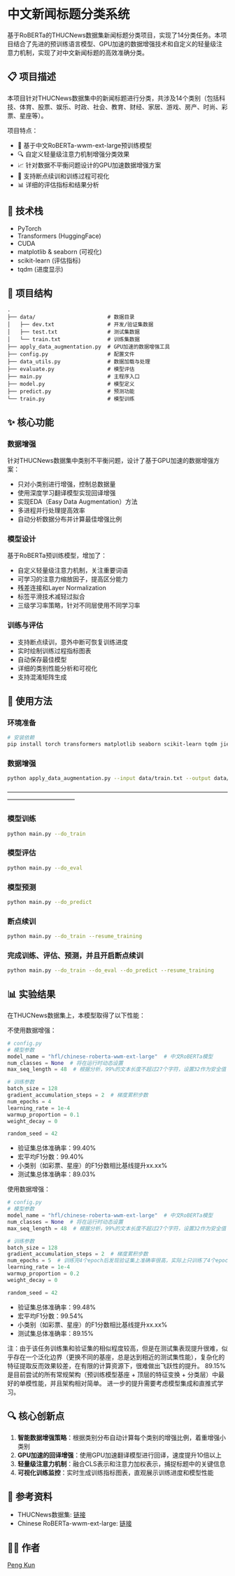 # 中文新闻标题分类系统

基于RoBERTa的THUCNews数据集新闻标题分类项目，实现了14分类任务。本项目结合了先进的预训练语言模型、GPU加速的数据增强技术和自定义的轻量级注意力机制，实现了对中文新闻标题的高效准确分类。

## 📋 项目描述

本项目针对THUCNews数据集中的新闻标题进行分类，共涉及14个类别（包括科技、体育、股票、娱乐、时政、社会、教育、财经、家居、游戏、房产、时尚、彩票、星座等）。

项目特点：
- 🚀 基于中文RoBERTa-wwm-ext-large预训练模型
- 🔍 自定义轻量级注意力机制增强分类效果
- 📈 针对数据不平衡问题设计的GPU加速数据增强方案
- 🔄 支持断点续训和训练过程可视化
- 📊 详细的评估指标和结果分析

## 🔧 技术栈

- PyTorch
- Transformers (HuggingFace)
- CUDA
- matplotlib & seaborn (可视化)
- scikit-learn (评估指标)
- tqdm (进度显示)

## 📁 项目结构

```
.
├── data/                       # 数据目录
│   ├── dev.txt                 # 开发/验证集数据
│   ├── test.txt                # 测试集数据
│   └── train.txt               # 训练集数据
├── apply_data_augmentation.py  # GPU加速的数据增强工具
├── config.py                   # 配置文件
├── data_utils.py               # 数据加载与处理
├── evaluate.py                 # 模型评估
├── main.py                     # 主程序入口
├── model.py                    # 模型定义
├── predict.py                  # 预测功能
└── train.py                    # 模型训练
```

## ✨ 核心功能

### 数据增强

针对THUCNews数据集中类别不平衡问题，设计了基于GPU加速的数据增强方案：

- 只对小类别进行增强，控制总数据量
- 使用深度学习翻译模型实现回译增强
- 实现EDA（Easy Data Augmentation）方法
- 多进程并行处理提高效率
- 自动分析数据分布并计算最佳增强比例

### 模型设计

基于RoBERTa预训练模型，增加了：

- 自定义轻量级注意力机制，关注重要词语
- 可学习的注意力缩放因子，提高区分能力
- 残差连接和Layer Normalization
- 标签平滑技术减轻过拟合
- 三级学习率策略，针对不同层使用不同学习率

### 训练与评估

- 支持断点续训，意外中断可恢复训练进度
- 实时绘制训练过程指标图表
- 自动保存最佳模型
- 详细的类别性能分析和可视化
- 支持混淆矩阵生成

## 🚀 使用方法

### 环境准备

```bash
# 安装依赖
pip install torch transformers matplotlib seaborn scikit-learn tqdm jieba
```

### 数据增强

```bash
python apply_data_augmentation.py --input data/train.txt --output data/augmented_train.txt
```
———————————————————————————————————————————————

### 模型训练

```bash
python main.py --do_train
```

### 模型评估

```bash
python main.py --do_eval
```

### 模型预测

```bash
python main.py --do_predict
```

### 断点续训

```bash
python main.py --do_train --resume_training
```

### 完成训练、评估、预测，并且开启断点续训
```bash
python main.py --do_train --do_eval --do_predict --resume_training 
```

## 📊 实验结果

在THUCNews数据集上，本模型取得了以下性能：

不使用数据增强：
```python
# config.py
# 模型参数
model_name = "hfl/chinese-roberta-wwm-ext-large"  # 中文RoBERTa模型
num_classes = None  # 将在运行时动态设置
max_seq_length = 48  # 根据分析，99%的文本长度不超过27个字符，设置32作为安全值

# 训练参数
batch_size = 128
gradient_accumulation_steps = 2  # 梯度累积步数
num_epochs = 4
learning_rate = 1e-4
warmup_proportion = 0.1
weight_decay = 0

random_seed = 42
```
- 验证集总体准确率：99.40%
- 宏平均F1分数：99.40%
- 小类别（如彩票、星座）的F1分数相比基线提升xx.xx%
- 测试集总体准确率：89.03%

使用数据增强：
```python
# config.py
# 模型参数
model_name = "hfl/chinese-roberta-wwm-ext-large"  # 中文RoBERTa模型
num_classes = None  # 将在运行时动态设置
max_seq_length = 48  # 根据分析，99%的文本长度不超过27个字符，设置32作为安全值

# 训练参数
batch_size = 128
gradient_accumulation_steps = 2  # 梯度累积步数
num_epochs = 5  # 训练完4个epoch后发现验证集上准确率很高，实际上只训练了4个epoch
learning_rate = 1e-4
warmup_proportion = 0.2
weight_decay = 0

random_seed = 42
```
- 验证集总体准确率：99.48%
- 宏平均F1分数：99.54%
- 小类别（如彩票、星座）的F1分数相比基线提升xx.xx%
- 测试集总体准确率：89.15%

注：由于该任务训练集和验证集的相似程度较高，但是在测试集表现提升很难，似乎存在一个泛化边界（更换不同的基座，总是达到相近的测试集性能），复杂化的特征提取反而效果较差，在有限的计算资源下，很难做出飞跃性的提升。
89.15%是目前尝试的所有常规架构（预训练模型基座 + 顶层的特征变换 + 分类层）中最好的单模性能，并且架构相对简单。
进一步的提升需要考虑模型集成和直推式学习。



## 🔍 核心创新点

1. **智能数据增强策略**：根据类别分布自动计算每个类别的增强比例，着重增强小类别
2. **GPU加速的回译增强**：使用GPU加速翻译模型进行回译，速度提升10倍以上
3. **轻量级注意力机制**：融合CLS表示和注意力加权表示，捕捉标题中的关键信息
4. **可视化训练监控**：实时生成训练指标图表，直观展示训练进度和模型性能

## 📝 参考资料

- THUCNews数据集: [链接](https://aistudio.baidu.com/datasetdetail/103654/0)
- Chinese RoBERTa-wwm-ext-large: [链接](https://huggingface.co/hfl/chinese-roberta-wwm-ext-large)


## 👨‍💻 作者

[Peng Kun](https://github.com/6PengKun)
